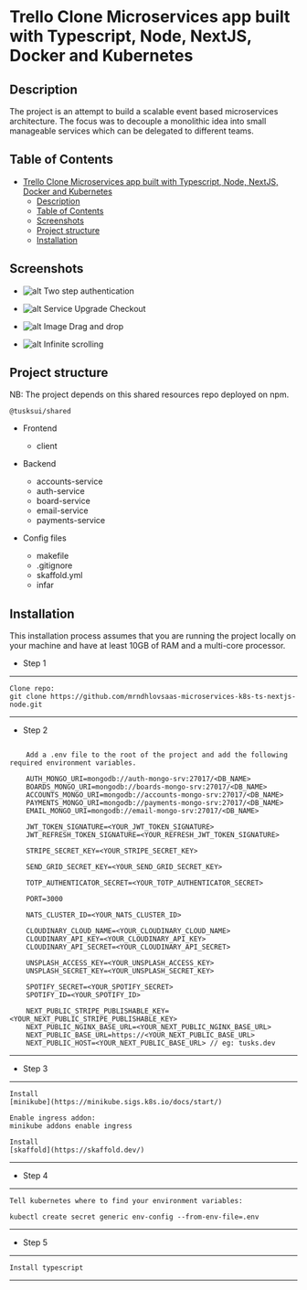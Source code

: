 # Trello Clone Microservices app built with Typescript, Node, NextJS, Docker and Kubernetes

## Description

The project is an attempt to build a scalable event based microservices architecture. The focus was to decouple a monolithic idea into small manageable services which can be delegated to different teams.

## Table of Contents

- [Trello Clone Microservices app built with Typescript, Node, NextJS, Docker and Kubernetes](#trello-clone-microservices-app-built-with-typescript-node-nextjs-docker-and-kubernetes)
  - [Description](#description)
  - [Table of Contents](#table-of-contents)
  - [Screenshots](#screenshots)
  - [Project structure](#project-structure)
  - [Installation](#installation)

## Screenshots

- ![alt Two step authentication](https://res.cloudinary.com/drxavrtbi/image/upload/v1630885504/projects/mfa_m9wjlh.gif)

- ![alt Service Upgrade Checkout](https://res.cloudinary.com/drxavrtbi/image/upload/v1630885295/projects/checkoutsaas_fgnbfx.gif)

- ![alt Image Drag and drop](https://res.cloudinary.com/drxavrtbi/image/upload/v1630885406/projects/Imageupload_ct0weh.gif)

- ![alt Infinite scrolling](https://res.cloudinary.com/drxavrtbi/image/upload/v1630885334/projects/infinite_scroll_yykaah.gif)

## Project structure

NB: The project depends on this shared resources repo deployed on npm.

```
@tusksui/shared
```

- Frontend

  - client

- Backend

  - accounts-service
  - auth-service
  - board-service
  - email-service
  - payments-service

- Config files
  - makefile
  - .gitignore
  - skaffold.yml
  - infar

## Installation

This installation process assumes that you are running the project locally on your machine and have at least 10GB of RAM and a multi-core processor.

- Step 1

---

    Clone repo:
    git clone https://github.com/mrndhlovsaas-microservices-k8s-ts-nextjs-node.git

---

- Step 2

```

    Add a .env file to the root of the project and add the following required environment variables.

    AUTH_MONGO_URI=mongodb://auth-mongo-srv:27017/<DB_NAME>
    BOARDS_MONGO_URI=mongodb://boards-mongo-srv:27017/<DB_NAME>
    ACCOUNTS_MONGO_URI=mongodb://accounts-mongo-srv:27017/<DB_NAME>
    PAYMENTS_MONGO_URI=mongodb://payments-mongo-srv:27017/<DB_NAME>
    EMAIL_MONGO_URI=mongodb://email-mongo-srv:27017/<DB_NAME>

    JWT_TOKEN_SIGNATURE=<YOUR_JWT_TOKEN_SIGNATURE>
    JWT_REFRESH_TOKEN_SIGNATURE=<YOUR_REFRESH_JWT_TOKEN_SIGNATURE>

    STRIPE_SECRET_KEY=<YOUR_STRIPE_SECRET_KEY>

    SEND_GRID_SECRET_KEY=<YOUR_SEND_GRID_SECRET_KEY>

    TOTP_AUTHENTICATOR_SECRET=<YOUR_TOTP_AUTHENTICATOR_SECRET>

    PORT=3000

    NATS_CLUSTER_ID=<YOUR_NATS_CLUSTER_ID>

    CLOUDINARY_CLOUD_NAME=<YOUR_CLOUDINARY_CLOUD_NAME>
    CLOUDINARY_API_KEY=<YOUR_CLOUDINARY_API_KEY>
    CLOUDINARY_API_SECRET=<YOUR_CLOUDINARY_API_SECRET>

    UNSPLASH_ACCESS_KEY=<YOUR_UNSPLASH_ACCESS_KEY>
    UNSPLASH_SECRET_KEY=<YOUR_UNSPLASH_SECRET_KEY>

    SPOTIFY_SECRET=<YOUR_SPOTIFY_SECRET>
    SPOTIFY_ID=<YOUR_SPOTIFY_ID>

    NEXT_PUBLIC_STRIPE_PUBLISHABLE_KEY=<YOUR_NEXT_PUBLIC_STRIPE_PUBLISHABLE_KEY>
    NEXT_PUBLIC_NGINX_BASE_URL=<YOUR_NEXT_PUBLIC_NGINX_BASE_URL>
    NEXT_PUBLIC_BASE_URL=https://<YOUR_NEXT_PUBLIC_BASE_URL>
    NEXT_PUBLIC_HOST=<YOUR_NEXT_PUBLIC_BASE_URL> // eg: tusks.dev

```

---

- Step 3

---

    Install
    [minikube](https://minikube.sigs.k8s.io/docs/start/)

    Enable ingress addon:
    minikube addons enable ingress

    Install
    [skaffold](https://skaffold.dev/)

---

- Step 4

---

    Tell kubernetes where to find your environment variables:

    kubectl create secret generic env-config --from-env-file=.env

---

- Step 5

---

    Install typescript

---
